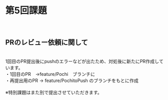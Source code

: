 # 第5回課題
<br>

## PRのレビュー依頼に関して
<br>
1回目のPR提出後にpushのエラーなどが出たため、対処後に新たにPR作成しています。

<br>
・1回目のPR　→feature/Pochi　ブランチに
<br>
・再提出用のPR → feature/PochitoPush のブランチをもとに作成
<br>
<br>
※特別課題はまた別で提出させていただきます。
